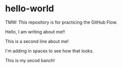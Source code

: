 # hello-world
TMW: This repository is for practicing the GitHub Flow.

Hello, I am writing about me!!

This is a second line about me!

I'm adding in spaces to see how that looks.

This is my secod banch!
